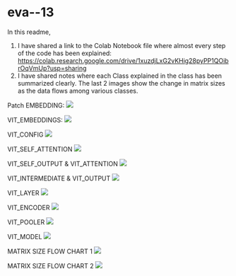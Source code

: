 # eva--13

In this readme,
1. I have shared a link to the Colab Notebook file where almost every step of the code has been explained: https://colab.research.google.com/drive/1xuzdjLxG2vKHig28pyPP1QOibrOqVmUp?usp=sharing
2. I have shared notes where each Class explained in the class has been summarized clearly. The last 2 images show the change in matrix sizes as the data flows among various classes.
          

Patch EMBEDDING:
![](/images/1.jpg)

VIT_EMBEDDINGS:
![](/images/2.jpg)

VIT_CONFIG
![](/images/3.jpg)

VIT_SELF_ATTENTION
![](/images/4.jpg)

VIT_SELF_OUTPUT & VIT_ATTENTION 
![](/images/5.jpg)

VIT_INTERMEDIATE  &  VIT_OUTPUT
![](/images/6.jpg)

VIT_LAYER
![](/images/7.jpg)


VIT_ENCODER
![](/images/8.jpg)

VIT_POOLER
![](/images/9.jpg)

VIT_MODEL
![](/images/10.jpg)

MATRIX SIZE FLOW CHART 1
![](/images/11.jpg)

MATRIX SIZE FLOW CHART 2
![](/images/12.jpg)

